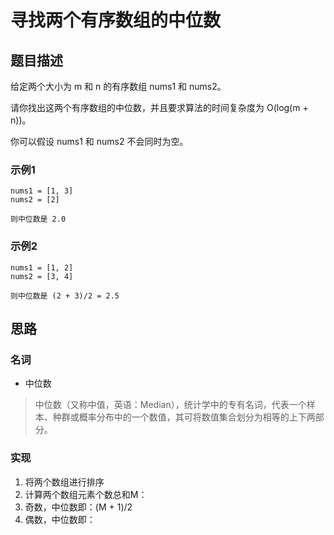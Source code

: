 # 寻找两个有序数组的中位数

## 题目描述

给定两个大小为 m 和 n 的有序数组 nums1 和 nums2。

请你找出这两个有序数组的中位数，并且要求算法的时间复杂度为 O(log(m + n))。

你可以假设 nums1 和 nums2 不会同时为空。

### 示例1

```
nums1 = [1, 3]
nums2 = [2]

则中位数是 2.0
```
### 示例2

```
nums1 = [1, 2]
nums2 = [3, 4]

则中位数是 (2 + 3)/2 = 2.5
```

## 思路

### 名词

- 中位数
> 中位数（又称中值，英语：Median），统计学中的专有名词，代表一个样本、种群或概率分布中的一个数值，其可将数值集合划分为相等的上下两部分。

### 实现

1. 将两个数组进行排序
2. 计算两个数组元素个数总和M：
  1. 奇数，中位数即：(M + 1)/2
  2. 偶数，中位数即：
